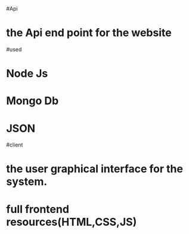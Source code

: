 #Api

# the Api end point for the website

#used 

# Node Js
# Mongo Db
# JSON


#client

# the user graphical interface for the system.

# full frontend resources(HTML,CSS,JS)

